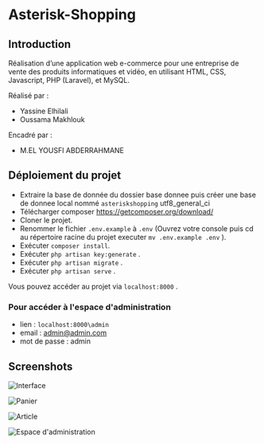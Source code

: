 # Asterisk-Shopping

## Introduction

Réalisation d’une application web e-commerce pour une entreprise de vente des produits informatiques et vidéo, en utilisant 
HTML, CSS, Javascript, PHP (Laravel), et MySQL.

Réalisé par : 
 - Yassine Elhilali
 - Oussama Makhlouk
 
Encadré par : 
 - M.EL YOUSFI ABDERRAHMANE


## Déploiement du projet

   - Extraire la base de donnée du dossier base donnee puis créer une base de donnee local nommé `asteriskshopping` utf8_general_ci
   - Télécharger composer https://getcomposer.org/download/
   - Cloner le projet.
   - Renommer le fichier `.env.example`  à  `.env` (Ouvrez votre console puis cd au répertoire racine du projet executer `mv .env.example .env` ).
   - Exécuter `composer install`.
   - Exécuter `php artisan key:generate` .
   - Exécuter `php artisan migrate` .
   - Exécuter `php artisan serve` .
   
Vous pouvez accéder au projet via `localhost:8000` .
### Pour accéder à l'espace d'administration 
   - lien : `localhost:8000\admin`
   - email : admin@admin.com
   - mot de passe : admin
   
## Screenshots
![Interface](https://i.ibb.co/6ZW1Qkz/screencapture-localhost-8000-2020-07-23-11-38-22.png)

![Panier](https://i.ibb.co/WvCXH5T/screencapture-localhost-8000-lignes-2020-07-23-11-49-11.png)

![Article](https://i.ibb.co/16YnV1Y/screencapture-localhost-8000-articles-2020-07-23-11-46-27.png)

![Espace d'administration](https://i.ibb.co/hmmvMg8/espace.png)
